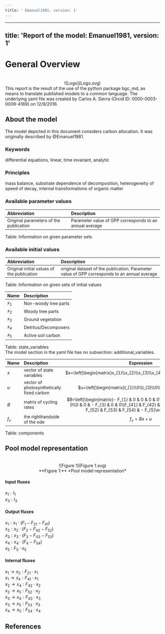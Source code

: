 ```yaml
---
title: ' Emanuel1981, version: 1'
---
```

  
  
---
title: 'Report of the model: Emanuel1981, version: 1'
---
  
  
# General Overview  
  

<br>
<center>
![Logo](Logo.svg)
</center>
This report is the result of the use of the python package bgc_md, as means to translate published models to a common language.  The underlying yaml file was created by Carlos A. Sierra (Orcid ID: 0000-0003-0009-4169) on 12/9/2016.  
  
  
  
## About the model  
  
The model depicted in this document considers carbon allocation. It was originally described by @Emanuel1981.  
  
  
  
### Keywords  
  
differential equations, linear, time invariant, analytic
  
  
### Principles  
  
mass balance, substrate dependence of decomposition, heterogeneity of speed of decay, internal transformations of organic matter
  
  
### Available parameter values  
  
  
  
Abbreviation|Description  
:-----|:-----  
Original parameters of the publication|Parameter value of GPP corresponds to an annual average  
  Table:  Information on given parameter sets  
  
  
### Available initial values  
  
  
  
Abbreviation|Description  
:-----|:-----  
Original initial values of the publication|original dataset of the publication. Parameter value of GPP corresponds to an annual average  
  Table:  Information on given sets of initial values  
  
  
Name|Description  
:-----|:-----  
$x_{1}$|Non-woody tree parts  
$x_{2}$|Woody tree parts  
$x_{3}$|Ground vegetation  
$x_{4}$|Detritus/Decomposers  
$x_{5}$|Active soil carbon  
  Table: state_variables  
The model section in the yaml file has no subsection: additional_variables.  
  
Name|Description|Expression  
:-----|:-----|:-----:  
$x$|vector of state variables|$x=\left[\begin{matrix}x_{1}\\x_{2}\\x_{3}\\x_{4}\\x_{5}\end{matrix}\right]$  
$u$|vector of photosynthetically fixed carbon|$u=\left[\begin{matrix}I_{1}\\0\\I_{3}\\0\\0\end{matrix}\right]$  
$B$|matrix of cycling rates|$B=\left[\begin{matrix}- F_{1} & 0 & 0 & 0 & 0\\F_{21} & - F_{2} & 0 & 0 & 0\\0 & 0 & - F_{3} & 0 & 0\\F_{41} & F_{42} & F_{43} & - F_{4} & 0\\0 & F_{52} & F_{53} & F_{54} & - F_{5}\end{matrix}\right]$  
$f_{v}$|the righthandside of the ode|$f_{v}=B x + u$  
  Table: components  
  
  
## Pool model representation  
  

<br>
<center>
![Figure 1](Figure 1.svg)<br>**Figure 1:** *Pool model representation*<br>
</center>
  
  
#### Input fluxes  
  
$x_{1}: I_{1}$  
$x_{3}: I_{3}$  

  
  
#### Output fluxes  
  
$x_{1}: x_{1}\cdot\left(F_{1} - F_{21} - F_{41}\right)$  
$x_{2}: x_{2}\cdot\left(F_{2} - F_{42} - F_{52}\right)$  
$x_{3}: x_{3}\cdot\left(F_{3} - F_{43} - F_{53}\right)$  
$x_{4}: x_{4}\cdot\left(F_{4} - F_{54}\right)$  
$x_{5}: F_{5}\cdot x_{5}$  

  
  
#### Internal fluxes  
  
$x_{1} \rightarrow x_{2}: F_{21}\cdot x_{1}$  
$x_{1} \rightarrow x_{4}: F_{41}\cdot x_{1}$  
$x_{2} \rightarrow x_{4}: F_{42}\cdot x_{2}$  
$x_{2} \rightarrow x_{5}: F_{52}\cdot x_{2}$  
$x_{3} \rightarrow x_{4}: F_{43}\cdot x_{3}$  
$x_{3} \rightarrow x_{5}: F_{53}\cdot x_{3}$  
$x_{4} \rightarrow x_{5}: F_{54}\cdot x_{4}$  
  
  
## References  
  

